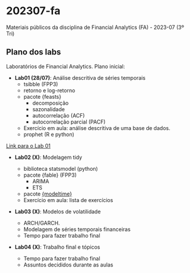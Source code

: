 # 202307-fa

Materiais públicos da disciplina de Financial Analytics (FA) - 2023-07 (3º Tri)

## Plano dos labs

Laboratórios de Financial Analytics. Plano inicial:

- **Lab01 (28/07)**: Análise descritiva de séries temporais
    - tsibble (FPP3)
    - retorno e log-retorno
    - pacote {feasts}
      - decomposição
      - sazonalidade
      - autocorrelação (ACF)
      - autocorrelação parcial (PACF)
    - Exercício em aula: análise descritiva de uma base de dados.
    - prophet (R e python)

[Link para o Lab 01](https://jtrecenti.github.io/labsFAInsper/lab01/lab01.html)

- **Lab02 (X)**: Modelagem tidy
    - biblioteca statsmodel (python)
    - pacote {fable} (FPP3)
        - ARIMA
        - ETS
    - pacote [{modeltime}](https://university.business-science.io/p/ds4b-203-r-high-performance-time-series-forecasting/)
    - Exercício em aula: lista de exercícios

- **Lab03 (X)**: Modelos de volatilidade
    - ARCH/GARCH.
    - Modelagem de séries temporais financeiras
    - Tempo para fazer trabalho final

- **Lab04 (X)**: Trabalho final e tópicos
    - Tempo para fazer trabalho final
    - Assuntos decididos durante as aulas

